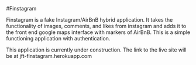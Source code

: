#Finstagram

Finstagram is a fake Instagram/AirBnB hybrid application. It takes the functionality of images, comments, and likes from instagram and adds it to the front end google maps interface with markers of AirBnB. This is a simple functioning application with authentication.

This application is currently under construction. The link to the live site will be at jft-finstagram.herokuapp.com
